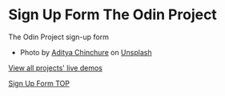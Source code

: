# Sign Up Form The Odin Project

The Odin Project sign-up form

- Photo by <a href="https://unsplash.com/@adityachinchure">Aditya Chinchure</a> on <a href="https://unsplash.com/">Unsplash</a>

[View all projects' live demos](https://minhhoccode111.github.io/all-projects-live-demos/) 

[Sign Up Form TOP](https://minhhoccode111.github.io/sign-up-form-top/)
